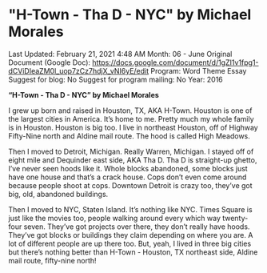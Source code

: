 # "H-Town - Tha D - NYC" by Michael Morales

Last Updated: February 21, 2021 4:48 AM
Month: 06 - June
Original Document (Google Doc): https://docs.google.com/document/d/1gZI1v1fpg1-dCViDIeaZM0l_uop7zCz7hdjX_vNI6yE/edit
Program: Word Theme Essay
Suggest for blog: No
Suggest for program mailing: No
Year: 2016

**“H-Town - Tha D - NYC” by Michael Morales**

I grew up born and raised in Houston, TX, AKA H-Town. Houston is one of the largest cities in America. It’s home to me. Pretty much my whole family is in Houston. Houston is big too. I live in northeast Houston, off of Highway Fifty-Nine north and Aldine mail route. The hood is called High Meadows.

Then I moved to Detroit, Michigan. Really Warren, Michigan. I stayed off of eight mile and Dequinder east side, AKA Tha D. Tha D is straight-up ghetto, I’ve never seen hoods like it. Whole blocks abandoned, some blocks just have one house and that’s a crack house. Cops don’t even come around because people shoot at cops. Downtown Detroit is crazy too, they’ve got big, old, abandoned buildings.

Then I moved to NYC, Staten Island. It’s nothing like NYC. Times Square is just like the movies too, people walking around every which way twenty-four seven. They’ve got projects over there, they don’t really have hoods. They’ve got blocks or buildings they claim depending on where you are. A lot of different people are up there too. But, yeah, I lived in three big cities but there’s nothing better than H-Town - Houston, TX northeast side, Aldine mail route, fifty-nine north!
